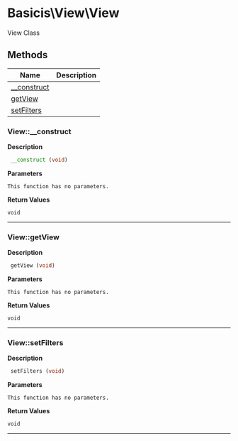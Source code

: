 # Basicis\View\View  

View Class





## Methods

| Name | Description |
|------|-------------|
|[__construct](#view__construct)||
|[getView](#viewgetview)||
|[setFilters](#viewsetfilters)||




### View::__construct  

**Description**

```php
 __construct (void)
```

 

 

**Parameters**

`This function has no parameters.`

**Return Values**

`void`


<hr />


### View::getView  

**Description**

```php
 getView (void)
```

 

 

**Parameters**

`This function has no parameters.`

**Return Values**

`void`


<hr />


### View::setFilters  

**Description**

```php
 setFilters (void)
```

 

 

**Parameters**

`This function has no parameters.`

**Return Values**

`void`


<hr />

